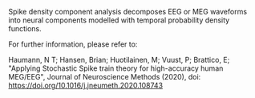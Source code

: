 Spike density component analysis decomposes EEG or MEG waveforms into neural components 
modelled with temporal probability density functions.

For further information, please refer to: 

Haumann, N T; Hansen, Brian; Huotilainen, M; Vuust, P; Brattico, E;
"Applying Stochastic Spike train theory for high-accuracy human MEG/EEG",
Journal of Neuroscience Methods (2020), doi: https://doi.org/10.1016/j.jneumeth.2020.108743 
